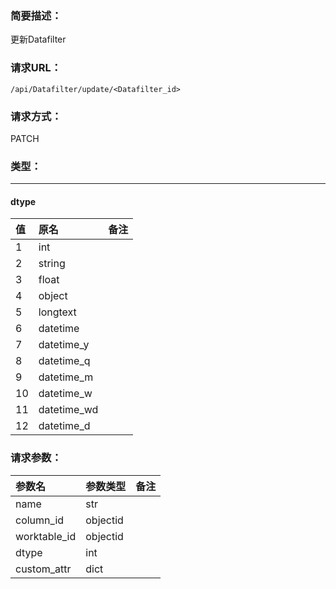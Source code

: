 ### **简要描述：**

更新Datafilter

### **请求URL：**

`/api/Datafilter/update/<Datafilter_id>`

### **请求方式：**

PATCH

### **类型：**

---
#### dtype
|值|原名|备注|
|:--|:--|:--|
|1|int||
|2|string||
|3|float||
|4|object||
|5|longtext||
|6|datetime||
|7|datetime_y||
|8|datetime_q||
|9|datetime_m||
|10|datetime_w||
|11|datetime_wd||
|12|datetime_d||


### **请求参数：**

|参数名|参数类型|备注|
|:--|:--|:--|
|name|str||
|column_id|objectid||
|worktable_id|objectid||
|dtype|int||
|custom_attr|dict||
